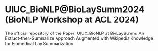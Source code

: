 # UIUC_BioNLP@BioLaySumm2024 (BioNLP Workshop at ACL 2024)
The official repository of the Paper: 
UIUC_BioNLP at BioLaySumm: An Extract-then-Summarize Approach Augmented with Wikipedia Knowledge for Biomedical Lay Summarization
